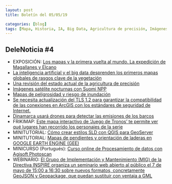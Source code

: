 ```yaml
---
layout: post
title: Boletín del 05/05/19

categories: [blog]
tags: [Mapa, Historia, IA, Big Data, Agricultura de precisión, Imágenes de Satélite, Riesgos, TLS, ArcGIS, Drones, Mapa Interactivo, SLD, Geoserver, GEE, Mapa Pendiente, Lidar, Agisoft Photoscan, GeoJSON, Geopackage]
---
```


## DeleNoticia #4

* EXPOSICIÓN: [Los mapas y la primera vuelta al mundo. La expedición de Magallanes y Elcano](https://www.ign.es/web/ign/portal/ic-salas-expo-madrid-2019)
* [La inteligencia artificial y el big data desprenden los primeros mapas globales de rasgos clave de la vegetación](http://www.tysmagazine.com/la-inteligencia-artificial-y-el-big-data-desprenden-los-primeros-mapas-globales-de-rasgos-clave-de-la-vegetacion/)
* [Una revisión del estado actual de la agricultura de precisión](https://acolita.com/una-revision-del-estado-actual-de-la-agricultura-de-precision/?utm_source=feedburner&utm_medium=feed&utm_campaign=Feed%3A+acolita%2FpdTW+%28El+blog+de+franz%29)
* [Imágenes satélite nocturnas con Suomi NPP](http://www.gisandbeers.com/imagenes-satelite-nocturnas-viirs-suomi-npp/)
* [Mapas de peligrosidad y riesgo de inundación](http://www.gisandbeers.com/mapas-de-peligrosidad-y-riesgo-de-inundacion/)
* [Se necesita actualización del TLS 1.2 para garantizar la compatibilidad de las conexiones en ArcGIS con los estándares de seguridad de Internet.](http://www.gisandbeers.com/parche-tls-para-entornos-de-arcgis/)
* [Dinamarca usará drones para detectar las emisiones de los barcos](https://blogthinkbig.com/dinamarca-usara-drones-detectar-emisiones-barcos)
* FRIKIMAP: [Este mapa interactivo de ‘Juego de Tronos’ te permite ver qué lugares han recorrido los personajes de la serie](https://www.genbeta.com/web/este-mapa-interactivo-juego-tronos-te-permite-ver-que-lugares-han-recorrido-personajes-serie?utm_source=feedburner&utm_medium=feed&utm_campaign=Feed%3A+genbeta+%28Genbeta%29)
* MINITUTORIAL: [Cómo crear estilos SLD con QGIS para GeoServer](https://mappinggis.com/2019/04/como-crear-estilos-sld-con-qgis-para-geoserver/)
* MINITUTORIAL: [Mapas de pendientes y orientación de laderas en GOOGLE EARTH ENGINE (GEE)](http://www.gisandbeers.com/mapas-de-pendientes-orientacion-laderas-gee/)
* MINICURSO (Portugués): [Curso online de Procesamiento de datos con Agisoft Photoscan](http://conteudo.droneng.com.br/aula-gratuita-processsamento)
* WEBINARIO: [El Grupo de Implementación y Mantenimiento (MIG) de la Directiva INSPIRE organiza un seminario web abierto al público el 7 de mayo de 15:00 a 16:30 sobre nuevos formatos, concretamente GeoJSON y Geopackage, que puedan sustituir con ventaja a GML](http://blog-idee.blogspot.com/2019/05/seminario-web-inspire-sobre-nuevos.html)

